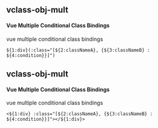 ## vclass-obj-mult
#### Vue Multiple Conditional Class Bindings
vue multiple conditional class bindings
```
${1:div}(:class="[${2:classNameA}, {${3:classNameB} : ${4:condition}}]")
```

## vclass-obj-mult
#### Vue Multiple Conditional Class Bindings
vue multiple conditional class bindings
```
<${1:div} :class="[${2:classNameA}, {${3:classNameB} : ${4:condition}}]"></${1:div}>
```